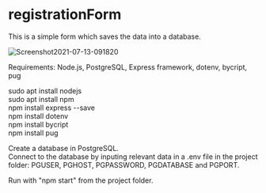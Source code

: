 # registrationForm

This is a simple form which saves the data into a database.<br>

![Screenshot2021-07-13-091820](https://user-images.githubusercontent.com/73026007/125411338-1f19ad80-e3be-11eb-95b8-34c7e931609b.png)

Requirements: Node.js, PostgreSQL, Express framework, dotenv, bycript, pug <br>

sudo apt install nodejs <br>
sudo apt install npm <br>
npm install express --save <br>
npm install dotenv <br>
npm install bycript <br>
npm install pug <br>

Create a database in PostgreSQL. <br>
Connect to the database by inputing relevant data in a .env file in the project folder: PGUSER, PGHOST, PGPASSWORD, PGDATABASE and PGPORT.<br>

Run with "npm start" from the project folder.
